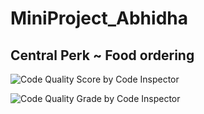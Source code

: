# MiniProject_Abhidha

## Central Perk ~ Food ordering 

![Code Quality Score by Code Inspector](https://www.code-inspector.com/project/25049/score/svg)

![Code Quality Grade by Code Inspector](https://www.code-inspector.com/project/25049/status/svg)
